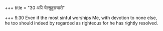 +++
title = "30 अपि चेत्सुदुराचारो"

+++
9.30 Even if the most sinful worships Me, with devotion to none else, he
too should indeed by regarded as righteous for he has rightly resolved.
